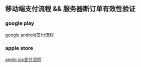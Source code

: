 ## 移动端支付流程 && 服务器断订单有效性验证

### google play
[google android支付流程](https://github.com/bugfan/mytools/blob/master/pay/google-play/README.md "支付流程")

### apple store
[apple ios支付流程](https://github.com/bugfan/mytools/tree/master/pay/apple-store "支付流程")
